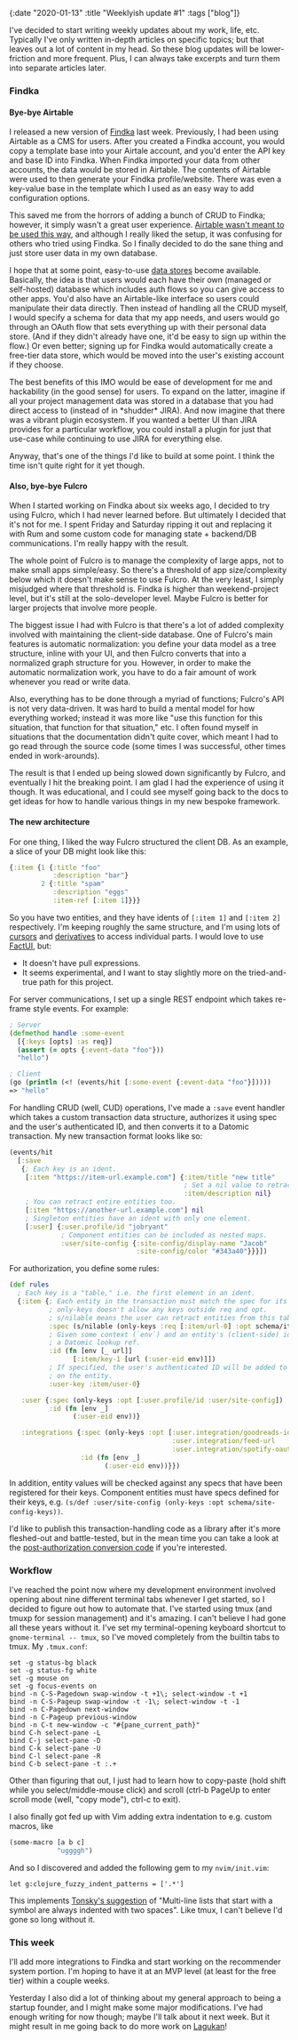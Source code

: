 {:date "2020-01-13" :title "Weeklyish update #1" :tags ["blog"]}

I've decided to start writing weekly updates about my work, life, etc.
Typically I've only written in-depth articles on specific topics; but that
leaves out a lot of content in my head. So these blog updates will be
lower-friction and more frequent. Plus, I can always take excerpts and turn
them into separate articles later.

### Findka

#### Bye-bye Airtable

I released a new version of [Findka](https://findka.com) last week. Previously,
I had been using Airtable as a CMS for users. After you created a Findka
account, you would copy a template base into your Airtale account, and you'd
enter the API key and base ID into Findka. When Findka imported your data from
other accounts, the data would be stored in Airtable. The contents of Airtable
were used to then generate your Findka profile/website. There was even a
key-value base in the template which I used as an easy way to add configuration
options.

This saved me from the horrors of adding a bunch of CRUD to Findka; however, it
simply wasn't a great user experience. [Airtable wasn't meant to be used this
way](https://community.airtable.com/t/could-airtable-power-my-ios-app/684), and
although I really liked the setup, it was confusing for others who tried
using Findka. So I finally decided to do the sane thing and just store user
data in my own database.

I hope that at some point, easy-to-use [data
stores](https://knightcolumbia.org/content/protocols-not-platforms-a-technological-approach-to-free-speech)
become available. Basically, the idea is that users would each have their own
(managed or self-hosted) database which includes auth flows so you can give
access to other apps. You'd also have an Airtable-like interface so users could
manipulate their data directly. Then instead of handling all the CRUD myself, I
would specify a schema for data that my app needs, and users would go
through an OAuth flow that sets everything up with their personal data store.
(And if they didn't already have one, it'd be easy to sign up within the flow.)
Or even better; signing up for Findka would automatically create a free-tier
data store, which would be moved into the user's existing account if they
choose.

The best benefits of this IMO would be ease of development for me and
hackability (in the good sense) for users. To expand on the latter, imagine if
all your project management data was stored in a database that you had direct
access to (instead of in \*shudder\* JIRA). And now imagine that there was a
vibrant plugin ecosystem. If you wanted a better UI than JIRA provides for a
particular workflow, you could install a plugin for just that use-case while
continuing to use JIRA for everything else.

Anyway, that's one of the things I'd like to build at some point. I think the
time isn't quite right for it yet though.

#### Also, bye-bye Fulcro

When I started working on Findka about six weeks ago, I decided to try using
Fulcro, which I had never learned before. But ultimately I decided that it's
not for me. I spent Friday and Saturday ripping it out and replacing it with
Rum and some custom code for managing state + backend/DB communications. I'm
really happy with the result.

The whole point of Fulcro is to manage the complexity of large apps, not to
make small apps simple/easy. So there's a threshold of app size/complexity
below which it doesn't make sense to use Fulcro. At the very least, I simply
misjudged where that threshold is. Findka is higher than weekend-project level,
but it's still at the solo-developer level. Maybe Fulcro is better for larger
projects that involve more people.

The biggest issue I had with Fulcro is that there's a lot of added complexity
involved with maintaining the client-side database. One of Fulcro's main
features is automatic normalization: you define your data model as a tree
structure, inline with your UI, and then Fulcro converts that into a normalized
graph structure for you. However, in order to make the automatic normalization
work, you have to do a fair amount of work whenever you read or write data.

Also, everything has to be done through a myriad of functions; Fulcro's API is
not very data-driven. It was hard to build a mental model for how everything
worked; instead it was more like "use this function for this situation, that
function for that situation," etc. I often found myself in situations that the
documentation didn't quite cover, which meant I had to go read through the
source code (some times I was successful, other times ended in work-arounds).

The result is that I ended up being slowed down significantly by Fulcro, and
eventually I hit the breaking point. I am glad I had the experience of using it
though. It was educational, and I could see myself going back to the docs to
get ideas for how to handle various things in my new bespoke framework.

#### The new architecture

For one thing, I liked the way Fulcro structured the client DB. As an example,
a slice of your DB might look like this:

```clojure
{:item {1 {:title "foo"
           :description "bar"}
        2 {:title "spam"
           :description "eggs"
           :item-ref [:item 1]}}}
```

So you have two entities, and they have idents of `[:item 1]` and `[:item 2]`
respectively. I'm keeping roughly the same structure, and I'm using lots of
[cursors](https://github.com/tonsky/rum#cursors) and
[derivatives](https://github.com/martinklepsch/derivatives) to access individual parts.
I would love to use [FactUI](https://github.com/arachne-framework/factui),
but:
 - It doesn't have pull expressions.
 - It seems experimental, and I want to stay slightly more on the
   tried-and-true path for this project.

For server communications, I set up a single REST endpoint which takes re-frame
style events. For example:

```clojure
; Server
(defmethod handle :some-event
  [{:keys [opts] :as req}]
  (assert (= opts {:event-data "foo"}))
  "hello")

; Client
(go (println (<! (events/hit [:some-event {:event-data "foo"}]))))
=> "hello"
```

For handling CRUD (well, CUD) operations, I've made a `:save` event handler
which takes a custom transaction data structure, authorizes it using spec and
the user's authenticated ID, and then converts it to a Datomic transaction.
My new transaction format looks like so:

```clojure
(events/hit
  [:save
   {; Each key is an ident.
    [:item "https://item-url.example.com"] {:item/title "new title"
                                            ; Set a nil value to retract.
                                            :item/description nil}
    ; You can retract entire entities too.
    [:item "https://another-url.example.com"] nil
    ; Singleton entities have an ident with only one element.
    [:user] {:user.profile/id "jobryant"
             ; Component entities can be included as nested maps.
             :user/site-config {:site-config/display-name "Jacob"
                                :site-config/color "#343a40"}}}])
```

For authorization, you define some rules:

```clojure
(def rules
  ; Each key is a "table," i.e. the first element in an ident.
  {:item {; Each entity in the transaction must match the spec for its table.
          ; only-keys doesn't allow any keys outside req and opt.
          ; s/nilable means the user can retract entities from this table.
          :spec (s/nilable (only-keys :req [:item/url-0] :opt schema/item-keys))
          ; Given some context (`env`) and an entity's (client-side) ident, return
          ; a Datomic lookup ref.
          :id (fn [env [_ url]]
                [:item/key-1 [url (:user-eid env)]])
          ; If specified, the user's authenticated ID will be added to this key
          ; on the entity.
          :user-key :item/user-0}

   :user {:spec (only-keys :opt [:user.profile/id :user/site-config])
          :id (fn [env _]
                (:user-eid env))}

   :integrations {:spec (only-keys :opt [:user.integration/goodreads-id
                                         :user.integration/feed-url
                                         :user.integration/spotify-oauth])
                  :id (fn [env _]
                        (:user-eid env))}})
```

In addition, entity values will be checked against any specs that have been
registered for their keys. Component entities must have specs defined for their
keys, e.g. `(s/def :user/site-config (only-keys :opt schema/site-config-keys))`.

I'd like to publish this transaction-handling code as a library after it's more
fleshed-out and battle-tested, but in the mean time you can take a look at
the [post-authorization conversion code](https://github.com/jacobobryant/trident/blob/3c05dd401b8dcdcecd81005adc35fe3b5bb8c453/src/trident/datomic_cloud.clj#L76)
if you're interested.

### Workflow

I've reached the point now where my development environment involved opening
about nine different terminal tabs whenever I get started, so I decided to
figure out how to automate that. I've started using tmux (and tmuxp for session
management) and it's amazing. I can't believe I had gone all these years without
it. I've set my terminal-opening keyboard shortcut to `gnome-terminal -- tmux`,
so I've moved completely from the builtin tabs to tmux. My `.tmux.conf`:

```
set -g status-bg black
set -g status-fg white
set -g mouse on
set -g focus-events on
bind -n C-S-Pagedown swap-window -t +1\; select-window -t +1
bind -n C-S-Pageup swap-window -t -1\; select-window -t -1
bind -n C-Pagedown next-window
bind -n C-Pageup previous-window
bind -n C-t new-window -c "#{pane_current_path}"
bind C-h select-pane -L
bind C-j select-pane -D
bind C-k select-pane -U
bind C-l select-pane -R
bind C-b select-pane -t :.+
```

Other than figuring that out, I just had to learn how to copy-paste (hold shift
while you select/middle-mouse click) and scroll (ctrl-b PageUp to enter scroll
mode (well, "copy mode"), ctrl-c to exit).

I also finally got fed up with Vim adding extra indentation to e.g. custom
macros, like
```clojure
(some-macro [a b c]
            "uggggh")
```

And so I discovered and added the following gem to my `nvim/init.vim`:
```
let g:clojure_fuzzy_indent_patterns = ['.*']
```

This implements [Tonsky's suggestion](https://tonsky.me/blog/clojurefmt/) of
"Multi-line lists that start with a symbol are always indented with two spaces".
Like tmux, I can't believe I'd gone so long without it.

### This week

I'll add more integrations to Findka and start working on the recommender system
portion. I'm hoping to have it at an MVP level (at least for the free tier)
within a couple weeks.

Yesterday I also did a lot of thinking about my general approach to being a
startup founder, and I might make some major modifications. I've had enough
writing for now though; maybe I'll talk about it next week. But it might result
in me going back to do more work on [Lagukan](https://lagukan.com)!
